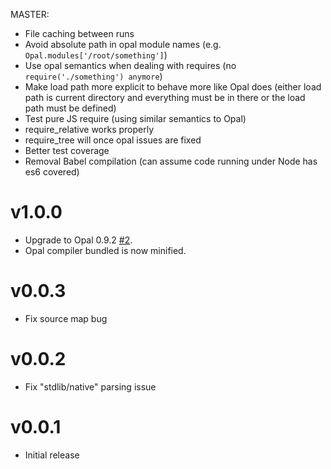 MASTER:

* File caching between runs
* Avoid absolute path in opal module names (e.g. `Opal.modules['/root/something']`)
* Use opal semantics when dealing with requires (no `require('./something') anymore`)
* Make load path more explicit to behave more like Opal does (either load path is current directory and everything must be in there or the load path must be defined)
* Test pure JS require (using similar semantics to Opal)
* require_relative works properly
* require_tree will once opal issues are fixed
* Better test coverage
* Removal Babel compilation (can assume code running under Node has es6 covered)

# v1.0.0
* Upgrade to Opal 0.9.2 [#2](https://github.com/zetachang/opalrb-loader/issues/2).
* Opal compiler bundled is now minified.

# v0.0.3

* Fix source map bug

# v0.0.2

* Fix "stdlib/native" parsing issue

# v0.0.1

* Initial release
